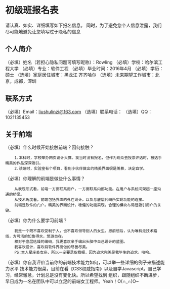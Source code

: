 # 初级班报名表

请认真、如实、详细填写如下报名信息。
同时，为了避免您个人信息泄露，我们尽可能地避免让您填写过于隐私的信息

## 个人简介

（必填）姓名（若担心隐私问题可填写昵称）：Rowling
（必填）学校：哈尔滨工程大学
（必填）专业：软件工程
（必填）毕业时间：2016年4月
（必填）学历：硕士
（选填）家庭居住城市：黑龙江 齐齐哈尔
（选填）未来期望工作城市：北京，成都，深圳

## 联系方式

（必填）Email：liushulinzi@163.com
（选填）联系电话：
（选填）QQ：1021135453

## 关于前端

（必填）什么时候开始接触前端？因何接触？

        1.本科时，学校举办网页设计大赛。我当时没有报名，但作为观众去投票评选时，被选手精美的作品深深吸引。
        2.读研时，实验室有个项目，看到小伙伴做出的精美界面很是羡慕，决定自学。

（必填）你理解的前端是做些什么事情？

        从表现形式看，前端一方面联系用户，一方面联系内部功能。在用户与系统间架起一座沟通的桥梁。
        从技术角度看，前端包括界面的外在设计。以及与底层代码所实现功能的连接。
        前端是软件的门户。精美的界面设计，稳健的功能实现，合理的模块布局是吸引用户的关键。

（必填）你为什么要学习前端？

        我是一个既不喜欢受制于人，也不喜欢领导别人的女生。思前想后，认为唯有走技术路线，方可活的如鱼得水，悠游自在。
        相对于底层枯燥的编码，我更喜欢亲手编出头脑中自己设计的蓝图。
        我喜欢设计，喜欢将软件界面做的尽善尽美。
        PS:本人星座处女座，所以一定要录取我喔，因为追求完美是我毕生的追求。哈哈。

（必填）你自我评价当前你的前端技术能力如何，可以举一些详细的例子来描述能力水平
        技术能力很菜，目前在看《CSS权威指南》以及自学Javascript。自己学习，经常懈怠，计划总是没有变化快。所以希望找到         组织，跟随组织不断进步，早日成为一名在团队中可以立足的前端女工程师。Yeah！O(∩_∩)O~

